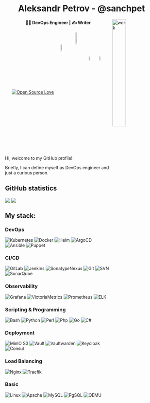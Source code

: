 <h1 align="center">Aleksandr Petrov - @sanchpet</h1>

<img align="right" src="https://media2.giphy.com/media/v1.Y2lkPTc5MGI3NjExc2ViNXNseGdka2ZhMTJxbDI3ZXd3a2xoaDZhbjgxOGdpejZpbnU1NCZlcD12MV9pbnRlcm5hbF9naWZfYnlfaWQmY3Q9cw/Q2T7BXRiDFPJcPoA7Z/giphy.gif" width="30%" alt="work"> 

<h4 align="center">👨‍💻 DevOps Engineer | ✍️ Writer</h4>

<p align="center">
    <a align="center" href="https://github.com/ellerbrock/open-source-badges/"><img align="center" alt="Open Source Love" src="https://badges.frapsoft.com/os/v1/open-source.svg?v=103"></a>
    <a align="center" href="https://t.me/sanchpet"><img align="center" alt="Telegram"src="https://img.shields.io/badge/telegram-1a1b27?&logo=telegram&logoColor=white"width="8%"></a>
    <a align="center""><img align="center" alt="Profile views" src="https://komarev.com/ghpvc/?username=sanchpet&style=plastic&color=1a1b27"width="10%"></a>
    <a align="center""><img align="center" alt="GitHub stars" src="https://img.shields.io/github/stars/sanchpet?style=plastic&color=1a1b27"width="6%"></a>
    <a align="center""><img align="center" alt="GitHub stars" src="https://img.shields.io/github/stars/sanchpet?style=plastic&color=1a1b27"width="6%"></a>
                                                                        
</p>

Hi, welcome to my GitHub profile!

Briefly, I can define myself as DevOps engineer and just a curious person.





## GitHub statistics

<a href="">
  <img align="center" src="https://github-readme-stats-jqie.vercel.app/api/top-langs/?username=sanchpet&layout=compact&theme=tokyonight&langs_count=12" />
</a>
<a href="">
  <img align="center" src="https://github-readme-stats-jqie.vercel.app/api?username=sanchpet&show_icons=true&theme=tokyonight&rank_icon=percentile&custom_title=Stats" />
</a>

## My stack:
### DevOps
![Kubernetes](https://img.shields.io/badge/k8s-1a1b27?&logo=kubernetes&logoColor=white)
![Docker](https://img.shields.io/badge/Docker-1a1b27?&logo=docker&logoColor=white)
![Helm](https://img.shields.io/badge/Helm-1a1b27?&logo=helm&logoColor=white)
![ArgoCD](https://img.shields.io/badge/ArgoCD-1a1b27?&logo=argo&logoColor=white)
![Ansible](https://img.shields.io/badge/Ansible-1a1b27?logo=ansible&logoColor=white)
![Puppet](https://img.shields.io/badge/Puppet-1a1b27?logo=puppet&logoColor=white)
### CI/CD
![GitLab](https://img.shields.io/badge/GitLab%20CI-1a1b27?&logo=gitlab&logoColor=white)
![Jenkins](https://img.shields.io/badge/Jenkins-1a1b27?&logo=jenkins&logoColor=white)
![SonatypeNexus](https://img.shields.io/badge/Nexus-1a1b27?&logo=sonatype&logoColor=white)
![Git](https://img.shields.io/badge/Git-1a1b27?&logo=git&logoColor=white)
![SVN](https://img.shields.io/badge/SVN-1a1b27?logo=subversion&logoColor=white)
![SonarQube](https://img.shields.io/badge/SonarQube-1a1b27?logo=sonarqube&logoColor=white)
### Observability
![Grafana](https://img.shields.io/badge/Grafana%20&%20Loki-1a1b27?&logo=grafana&logoColor=white)
![VictoriaMetrics](https://img.shields.io/badge/VictoriaMetrics-1a1b27?&logo=VictoriaMetrics&logoColor=white)
![Prometheus](https://img.shields.io/badge/Prometheus-1a1b27?&logo=prometheus&logoColor=white)
![ELK](https://img.shields.io/badge/ELK-1a1b27?&logo=elasticstack&logoColor=white)
### Scripting & Programming
![Bash](https://img.shields.io/badge/Bash-1a1b27?&logo=gnu-bash&logoColor=white)
![Python](https://img.shields.io/badge/Python-1a1b27?logo=python&logoColor=white)
![Perl](https://img.shields.io/badge/Perl-1a1b27?logo=perl&logoColor=white)
![Php](https://img.shields.io/badge/Php-1a1b27?logo=php&logoColor=white)
![Go](https://img.shields.io/badge/Go-1a1b27?logo=go&logoColor=white)
![C#](https://img.shields.io/badge/C%23-1a1b27?logo=sharp&logoColor=white)
### Deployment
![MinIO S3](https://img.shields.io/badge/MinIO%20S3-1a1b27?&logo=minio&logoColor=white)
![Vault](https://img.shields.io/badge/Vault-1a1b27?&logo=vault&logoColor=white)
![Vaultwarden](https://img.shields.io/badge/Vaultwarden-1a1b27?&logo=vaultwarden&logoColor=white)
![Keycloak](https://img.shields.io/badge/Keycloak-1a1b27?&logo=keycloak&logoColor=white)
![Consul](https://img.shields.io/badge/Consul-1a1b27?&logo=consul&logoColor=white)
### Load Balancing
![Nginx](https://img.shields.io/badge/Nginx-1a1b27?logo=nginx&logoColor=white)
![Traefik](https://img.shields.io/badge/Traefik-1a1b27?logo=traefikproxy&logoColor=white)
### Basic
![Linux](https://img.shields.io/badge/RHEL%2FDeb--like-1a1b27?&logo=linux&logoColor=white)
![Apache](https://img.shields.io/badge/Apache-1a1b27?logo=apache&logoColor=white)
![MySQL](https://img.shields.io/badge/MySQL-1a1b27?logo=mysql&logoColor=white)
![PgSQL](https://img.shields.io/badge/PgSQL-1a1b27?logo=postgresql&logoColor=white)
![QEMU](https://img.shields.io/badge/QEMU-1a1b27?logo=qemu&logoColor=white)

